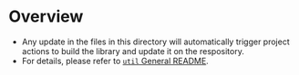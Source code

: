 # Overview
- Any update in the files in this directory will automatically trigger project actions to build the library and update it on the respository.
- For details, please refer to [`util` General README](../README.md).
